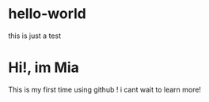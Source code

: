 # hello-world
this is just a test
<h1>Hi!, im Mia</h1>
<p>This is my first time using github ! i cant wait to learn more!</p>
